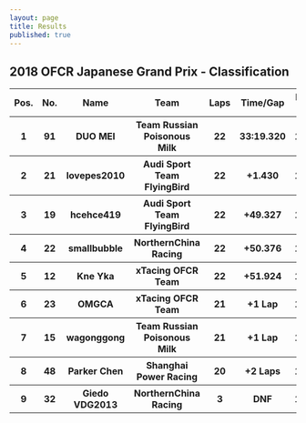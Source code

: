 ```yaml
---
layout: page
title: Results
published: true
---
```


## 2018 OFCR Japanese Grand Prix - Classification  

<table style="width:100%">
	<tr>
		<th>Pos.</th>
		<th>No.</th>
		<th>Name</th>
		<th>Team</th>
		<th>Laps</th>
		<th>Time/Gap</th>
		<th>Personal Best</th>
		<th>Position Diff</th>
	</tr>
	<tr>
		<th>1</th>
		<th>91</th>
		<th>DUO MEI</th>
		<th>Team Russian Poisonous Milk</th>
		<th>22</th>
		<th>33:19.320</th>
		<th>1:28.447</th>
		<th>+1</th>
	</tr>
	<tr>
		<th>2</th>
		<th>21</th>
		<th>lovepes2010</th>
		<th>Audi Sport Team FlyingBird</th>
		<th>22</th>
		<th>+1.430</th>
		<th>1:27.969</th>
		<th>-1</th>
	</tr>
	<tr>
		<th>3</th>
		<th>19</th>
		<th>hcehce419</th>
		<th>Audi Sport Team FlyingBird</th>
		<th>22</th>
		<th>+49.327</th>
		<th>1:30.129</th>
		<th>+4</th>
	</tr>
	<tr>
		<th>4</th>
		<th>22</th>
		<th>smallbubble</th>
		<th>NorthernChina Racing</th>
		<th>22</th>
		<th>+50.376</th>
		<th>1:28.428</th>
		<th>+1</th>
	</tr>
	<tr>
		<th>5</th>
		<th>12</th>
		<th>Kne Yka</th>
		<th>xTacing OFCR Team</th>
		<th>22</th>
		<th>+51.924</th>
		<th>1:30.568</th>
		<th>+4</th>
	</tr>
	<tr>
		<th>6</th>
		<th>23</th>
		<th>OMGCA</th>
		<th>xTacing OFCR Team</th>
		<th>21</th>
		<th>+1 Lap</th>
		<th>1:28.751</th>
		<th>-2</th>
	</tr>
	<tr>
		<th>7</th>
		<th>15</th>
		<th>wagonggong</th>
		<th>Team Russian Poisonous Milk</th>
		<th>21</th>
		<th>+1 Lap</th>
		<th>1:28.583</th>
		<th>-4</th>
	</tr>
	<tr>
		<th>8</th>
		<th>48</th>
		<th>Parker Chen</th>
		<th>Shanghai Power Racing</th>
		<th>20</th>
		<th>+2 Laps</th>
		<th>1:30.460</th>
		<th>0</th>
	</tr>
	<tr>
		<th>9</th>
		<th>32</th>
		<th>Giedo VDG2013</th>
		<th>NorthernChina Racing</th>
		<th>3</th>
		<th>DNF</th>
		<th>1:30.566</th>
		<th>-3</th>
	</tr>
</table>